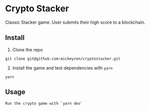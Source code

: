 # Crypto Stacker

Classic Stacker game. User submits their high score to a blockchain.

## Install

1. Clone the repo
```
git clone git@github.com:mickeyren/cryptostacker.git
```

2. Install the game and test dependencies with `yarn`

```
yarn
```

## Usage

```
Run the crypto game with `yarn dev`
```

